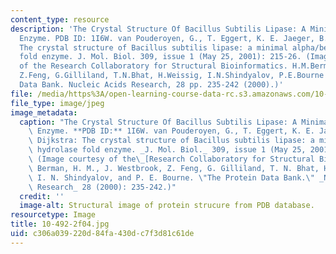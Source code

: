 ```yaml
---
content_type: resource
description: 'The Crystal Structure Of Bacillus Subtilis Lipase: A Minimal a/b Hydrolase
  Enzyme. PDB ID: 1I6W. van Pouderoyen, G., T. Eggert, K. E. Jaeger, B. W. Dijkstra:
  The crystal structure of Bacillus subtilis lipase: a minimal alpha/beta hydrolase
  fold enzyme. J. Mol. Biol. 309, issue 1 (May 25, 2001): 215-26. (Image courtesy
  of the Research Collaboratory for Structural Bioinformatics. H.M.Berman, J.Westbrook,
  Z.Feng, G.Gilliland, T.N.Bhat, H.Weissig, I.N.Shindyalov, P.E.Bourne The Protein
  Data Bank. Nucleic Acids Research, 28 pp. 235-242 (2000).)'
file: /media/https%3A/open-learning-course-data-rc.s3.amazonaws.com/10-492-2-integrated-chemical-engineering-topics-i-introduction-to-biocatalysis-fall-2004/c306a039220d84fa430dc7f3d81c61de_10-492-2f04.jpg
file_type: image/jpeg
image_metadata:
  caption: "The Crystal Structure Of Bacillus Subtilis Lipase: A Minimal a/b Hydrolase\
    \ Enzyme. **PDB ID:** 1I6W. van Pouderoyen, G., T. Eggert, K. E. Jaeger, B. W.\
    \ Dijkstra: The crystal structure of Bacillus subtilis lipase: a minimal alpha/beta\
    \ hydrolase fold enzyme. _J. Mol. Biol._ 309, issue 1 (May 25, 2001): 215-26.\
    \ (Image courtesy of the\_[Research Collaboratory for Structural Bioinformatics](http://www.pdb.org/).\
    \ Berman, H. M., J. Westbrook, Z. Feng, G. Gilliland, T. N. Bhat, H. Weissig,\
    \ I. N. Shindyalov, and P. E. Bourne. \"The Protein Data Bank.\" _Nucleic Acids\
    \ Research_ 28 (2000): 235-242.)"
  credit: ''
  image-alt: Structural image of protein strucure from PDB database.
resourcetype: Image
title: 10-492-2f04.jpg
uid: c306a039-220d-84fa-430d-c7f3d81c61de
---
```

